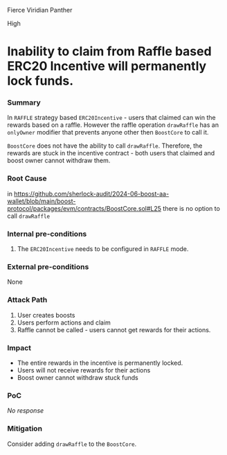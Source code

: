Fierce Viridian Panther

High

# Inability to claim from Raffle based ERC20 Incentive will permanently lock funds.

### Summary

In `RAFFLE` strategy based `ERC20Incentive` - users that claimed can win the rewards based on a raffle.
However the raffle operation `drawRaffle` has an `onlyOwner` modifier that prevents anyone other then `BoostCore` to call it. 

`BoostCore` does not have the ability to call `drawRaffle`. Therefore, the rewards are stuck in the incentive contract - both users that claimed and boost owner cannot withdraw them.

### Root Cause

in https://github.com/sherlock-audit/2024-06-boost-aa-wallet/blob/main/boost-protocol/packages/evm/contracts/BoostCore.sol#L25 there is no option to call `drawRaffle`

### Internal pre-conditions

1.  The `ERC20Incentive` needs to be configured in `RAFFLE` mode. 

### External pre-conditions

None

### Attack Path

1. User creates boosts
2. Users perform actions and claim
3. Raffle cannot be called - users cannot get rewards for their actions. 

### Impact

- The entire rewards in the incentive is permanently locked. 
- Users will not receive rewards for their actions
- Boost owner cannot withdraw stuck funds

### PoC

_No response_

### Mitigation

Consider adding `drawRaffle` to the `BoostCore`. 